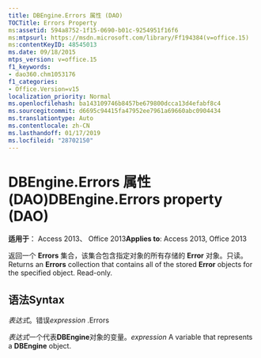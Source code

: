 ```yaml
---
title: DBEngine.Errors 属性 (DAO)
TOCTitle: Errors Property
ms:assetid: 594a8752-1f15-0690-b01c-9254951f16f6
ms:mtpsurl: https://msdn.microsoft.com/library/Ff194384(v=office.15)
ms:contentKeyID: 48545013
ms.date: 09/18/2015
mtps_version: v=office.15
f1_keywords:
- dao360.chm1053176
f1_categories:
- Office.Version=v15
localization_priority: Normal
ms.openlocfilehash: ba143109746b8457be679800dcca13d4efabf8c4
ms.sourcegitcommit: d6695c94415fa47952ee7961a69660abc0904434
ms.translationtype: Auto
ms.contentlocale: zh-CN
ms.lasthandoff: 01/17/2019
ms.locfileid: "28702150"
---
```

# <a name="dbengineerrors-property-dao"></a><span data-ttu-id="b930c-102">DBEngine.Errors 属性 (DAO)</span><span class="sxs-lookup"><span data-stu-id="b930c-102">DBEngine.Errors property (DAO)</span></span>


<span data-ttu-id="b930c-103">**适用于**： Access 2013、 Office 2013</span><span class="sxs-lookup"><span data-stu-id="b930c-103">**Applies to**: Access 2013, Office 2013</span></span>

<span data-ttu-id="b930c-p101">返回一个 **Errors** 集合，该集合包含指定对象的所有存储的 **Error** 对象。只读。</span><span class="sxs-lookup"><span data-stu-id="b930c-p101">Returns an **Errors** collection that contains all of the stored **Error** objects for the specified object. Read-only.</span></span>

## <a name="syntax"></a><span data-ttu-id="b930c-106">语法</span><span class="sxs-lookup"><span data-stu-id="b930c-106">Syntax</span></span>

<span data-ttu-id="b930c-107">*表达式*。错误</span><span class="sxs-lookup"><span data-stu-id="b930c-107">*expression* .Errors</span></span>

<span data-ttu-id="b930c-108">*表达式*一个代表**DBEngine**对象的变量。</span><span class="sxs-lookup"><span data-stu-id="b930c-108">*expression* A variable that represents a **DBEngine** object.</span></span>


